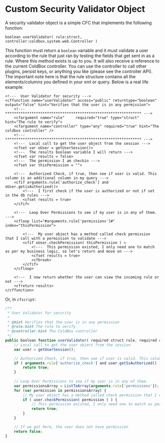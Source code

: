 # Custom Security Validator Object

A security validator object is a simple CFC that implements the following function:

```text
boolean userValidator( rule:struct, controller:coldbox.system.web.Controller )
```

This function must return a `boolean` variable and it must validate a user according to the rule that just ran by testing the fields that get sent in as a rule. Where this method exists is up to you. It will also receive a reference to the current ColdBox controller. You can use the controller to call other plugins, persist keys, or anything you like \(please see the controller API\). The important note here is that the rule structure contains all the elements/columns you defined in your xml or query. Below is a real life example:

```text
<!---  User Validator for security --->
<cffunction name="userValidator" access="public" returntype="boolean" output="false" hint="Verifies that the user is in any permission">
    <!---************************************************************** --->
    <cfargument name="rule"     required="true" type="struct"   hint="The rule to verify">
    <cfargument name="controller" type="any" required="true" hint="The coldbox controller" />
    <!---************************************************************** --->
    <!---  Local call to get the user object from the session --->
    <cfset var oUser = getUserSession()>
    <!---  The results boolean variable I will return --->
    <cfset var results = false>
    <!---  The permission I am checkin --->
    <cfset var thisPermission = "">
            
    <!---  Authorized Check, if true, then see if user is valid. This column is an additional column in my query --->
    <cfif arguments.rule['authorize_check'] and oUser.getisAuthorized()>
        <!---  I first check if the user is authorized or not if set in the db rules --->
        <cfset results = true>
    </cfif>
    
    <!---  Loop Over Permissions to see if my user is in any of them. --->
    <cfloop list="#arguments.rule['permissions']#" index="thisPermission">
    
        <!---  My user object has a method called check permission that I call with a permission to validate --->
        <cfif oUser.checkPermission( thisPermission ) >
            <!---  This permission existed, I only need one to match as per my business logic, so let's return and move on --->
            <cfset results = true>
            <cfbreak>
        </cfif>
    </cfloop>
    
    <!---  I now return whether the user can view the incoming rule or not --->
    <cfreturn results>
</cffunction>
```

Or, in `cfscript`:

```javascript
/** 
 * User Validator for security
 * 
 * @hint Verifies that the user is in any permission
 * @rule.hint The rule to verify
 * @controller.hint The ColdBox controller
 */
public boolean function userValidator( required struct rule, required any controller ) {
    // Local call to get the user object from the session
    var user = getUserSession();

    // Authorized Check, if true, then see if user is valid. This column is an additional column in my query
    if ( arguments.rule['authorize_check'] and user.getIsAuthorized() ) {
        return true;
    }
    
    // Loop Over Permissions to see if my user is in any of them.
    var permissionsArray = ListToArray(arguments.rule['permissions']);
    for (var permission in permissionsArray) {
        // My user object has a method called check permission that I call with a permission to validate
        if ( user.checkPermission( permission ) ) {
            // This permission existed, I only need one to match as per my business logic, so let's return and move on
            return true;
        }
    }

    // If we got here, the user does not have permission
    return false;
}
```

